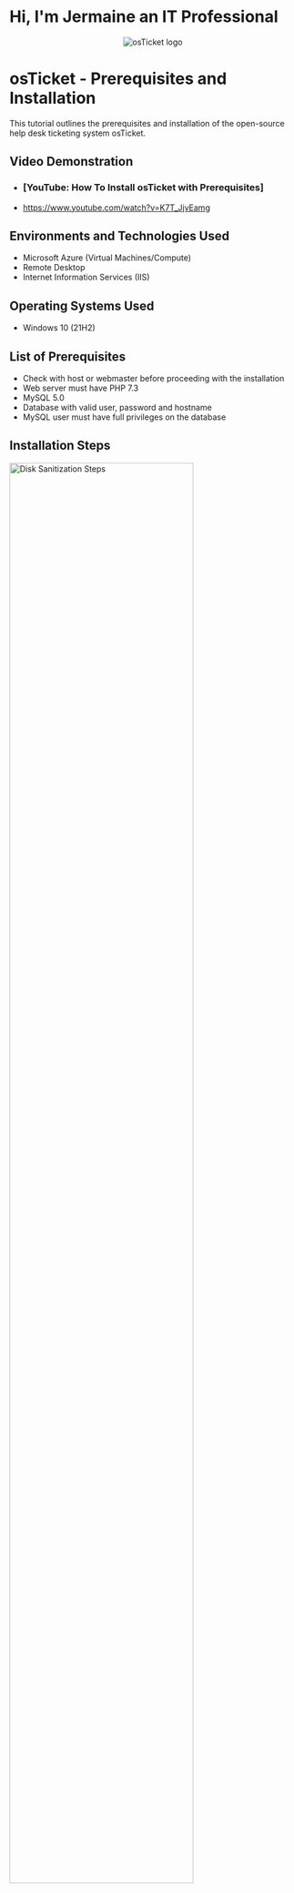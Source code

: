 # Hi, I'm Jermaine an IT Professional 
<p align="center">
<img src="https://i.imgur.com/Clzj7Xs.png" alt="osTicket logo"/>
</p>

<h1>osTicket - Prerequisites and Installation</h1>
This tutorial outlines the prerequisites and installation of the open-source help desk ticketing system osTicket.<br />


<h2>Video Demonstration</h2>

- ### [YouTube: How To Install osTicket with Prerequisites]
- https://www.youtube.com/watch?v=K7T_JjvEamg
<h2>Environments and Technologies Used</h2>

- Microsoft Azure (Virtual Machines/Compute)
- Remote Desktop
- Internet Information Services (IIS)

<h2>Operating Systems Used </h2>

- Windows 10</b> (21H2)

<h2>List of Prerequisites</h2>

- Check with host or webmaster before proceeding with the installation 
- Web server must have PHP 7.3
- MySQL 5.0
- Database with valid user, password and hostname
- MySQL user must have full privileges on the database

<h2>Installation Steps</h2>

<p>
<img src="https://i.imgur.com/DJmEXEB.png" height="80%" width="80%" alt="Disk Sanitization Steps"/>
</p>![image](https://user-images.githubusercontent.com/126797177/224777698-8ca9e42b-93dc-4116-a30f-ae7bd538edad.png)


<p>

</p>
<br />

<p>
<img src="https://i.imgur.com/DJmEXEB.png" height="80%" width="80%" alt="Disk Sanitization Steps"/>
</p>
<p>

</p>
<br />

<p>
![Screenshot 2023-03-13 122308](https://user-images.githubusercontent.com/126797177/224782444-be9fc0e3-47a9-4d10-aa44-8e6ef90fec1f.png)
<p>

</p>
<img src="![Screenshot 2023-03-13 122308](https://user-images.githubusercontent.com/126797177/224784886-9b9a49f9-4387-46ce-b619-f15e7cc77e3d.png)
<br />
          <p align="center">
<img src=>"![Screenshot 2023-03-13 122308](https://user-images.githubusercontent.com/126797177/224784886-9b9a49f9-4387-46ce-b619-f15e7cc77e3d.png)
</p>

![Screenshot 2023-03-13 122308](https://user-images.githubusercontent.com/126797177/224786453-42b1ad5e-95b9-4d5c-9810-ac2fe09c030a.png)
